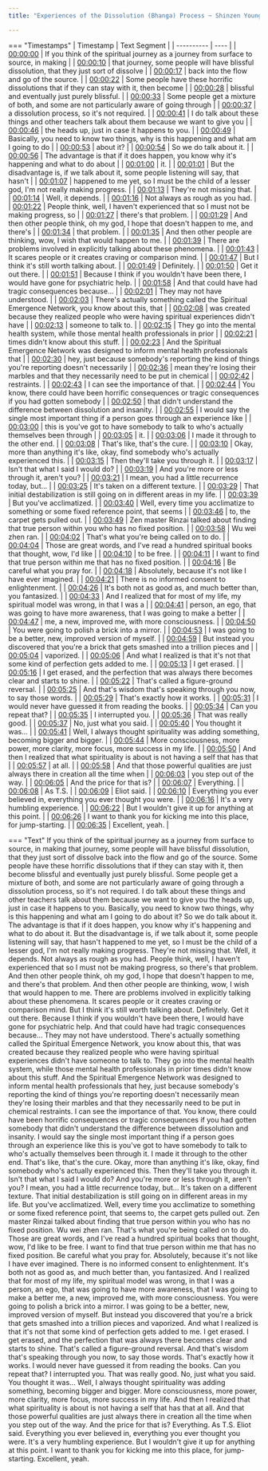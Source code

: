 ```yaml
---
title: "Experiences of the Dissolution (Bhanga) Process ~ Shinzen Young Interactive - 2 of 3"

---
```

=== "Timestamps"
    | Timestamp | Text Segment |
    | ---------- | ----  |
    | [00:00:00](https://www.youtube.com/watch?v=KEit-DtWQ38&t=0) |  If you think of the spiritual journey as a journey from surface to source, in making |
    | [00:00:10](https://www.youtube.com/watch?v=KEit-DtWQ38&t=10) |  that journey, some people will have blissful dissolution, that they just sort of dissolve |
    | [00:00:17](https://www.youtube.com/watch?v=KEit-DtWQ38&t=17) |  back into the flow and go of the source. |
    | [00:00:22](https://www.youtube.com/watch?v=KEit-DtWQ38&t=22) |  Some people have these horrific dissolutions that if they can stay with it, then become |
    | [00:00:28](https://www.youtube.com/watch?v=KEit-DtWQ38&t=28) |  blissful and eventually just purely blissful. |
    | [00:00:33](https://www.youtube.com/watch?v=KEit-DtWQ38&t=33) |  Some people get a mixture of both, and some are not particularly aware of going through |
    | [00:00:37](https://www.youtube.com/watch?v=KEit-DtWQ38&t=37) |  a dissolution process, so it's not required. |
    | [00:00:41](https://www.youtube.com/watch?v=KEit-DtWQ38&t=41) |  I do talk about these things and other teachers talk about them because we want to give you |
    | [00:00:46](https://www.youtube.com/watch?v=KEit-DtWQ38&t=46) |  the heads up, just in case it happens to you. |
    | [00:00:49](https://www.youtube.com/watch?v=KEit-DtWQ38&t=49) |  Basically, you need to know two things, why is this happening and what am I going to do |
    | [00:00:53](https://www.youtube.com/watch?v=KEit-DtWQ38&t=53) |  about it? |
    | [00:00:54](https://www.youtube.com/watch?v=KEit-DtWQ38&t=54) |  So we do talk about it. |
    | [00:00:56](https://www.youtube.com/watch?v=KEit-DtWQ38&t=56) |  The advantage is that if it does happen, you know why it's happening and what to do about |
    | [00:01:00](https://www.youtube.com/watch?v=KEit-DtWQ38&t=60) |  it. |
    | [00:01:01](https://www.youtube.com/watch?v=KEit-DtWQ38&t=61) |  But the disadvantage is, if we talk about it, some people listening will say, that hasn't |
    | [00:01:07](https://www.youtube.com/watch?v=KEit-DtWQ38&t=67) |  happened to me yet, so I must be the child of a lesser god, I'm not really making progress. |
    | [00:01:13](https://www.youtube.com/watch?v=KEit-DtWQ38&t=73) |  They're not missing that. |
    | [00:01:14](https://www.youtube.com/watch?v=KEit-DtWQ38&t=74) |  Well, it depends. |
    | [00:01:16](https://www.youtube.com/watch?v=KEit-DtWQ38&t=76) |  Not always as rough as you had. |
    | [00:01:22](https://www.youtube.com/watch?v=KEit-DtWQ38&t=82) |  People think, well, I haven't experienced that so I must not be making progress, so |
    | [00:01:27](https://www.youtube.com/watch?v=KEit-DtWQ38&t=87) |  there's that problem. |
    | [00:01:29](https://www.youtube.com/watch?v=KEit-DtWQ38&t=89) |  And then other people think, oh my god, I hope that doesn't happen to me, and there's |
    | [00:01:34](https://www.youtube.com/watch?v=KEit-DtWQ38&t=94) |  that problem. |
    | [00:01:35](https://www.youtube.com/watch?v=KEit-DtWQ38&t=95) |  And then other people are thinking, wow, I wish that would happen to me. |
    | [00:01:39](https://www.youtube.com/watch?v=KEit-DtWQ38&t=99) |  There are problems involved in explicitly talking about these phenomena. |
    | [00:01:43](https://www.youtube.com/watch?v=KEit-DtWQ38&t=103) |  It scares people or it creates craving or comparison mind. |
    | [00:01:47](https://www.youtube.com/watch?v=KEit-DtWQ38&t=107) |  But I think it's still worth talking about. |
    | [00:01:49](https://www.youtube.com/watch?v=KEit-DtWQ38&t=109) |  Definitely. |
    | [00:01:50](https://www.youtube.com/watch?v=KEit-DtWQ38&t=110) |  Get it out there. |
    | [00:01:51](https://www.youtube.com/watch?v=KEit-DtWQ38&t=111) |  Because I think if you wouldn't have been there, I would have gone for psychiatric help. |
    | [00:01:58](https://www.youtube.com/watch?v=KEit-DtWQ38&t=118) |  And that could have had tragic consequences because... |
    | [00:02:01](https://www.youtube.com/watch?v=KEit-DtWQ38&t=121) |  They may not have understood. |
    | [00:02:03](https://www.youtube.com/watch?v=KEit-DtWQ38&t=123) |  There's actually something called the Spiritual Emergence Network, you know about this, that |
    | [00:02:08](https://www.youtube.com/watch?v=KEit-DtWQ38&t=128) |  was created because they realized people who were having spiritual experiences didn't have |
    | [00:02:13](https://www.youtube.com/watch?v=KEit-DtWQ38&t=133) |  someone to talk to. |
    | [00:02:15](https://www.youtube.com/watch?v=KEit-DtWQ38&t=135) |  They go into the mental health system, while those mental health professionals in prior |
    | [00:02:21](https://www.youtube.com/watch?v=KEit-DtWQ38&t=141) |  times didn't know about this stuff. |
    | [00:02:23](https://www.youtube.com/watch?v=KEit-DtWQ38&t=143) |  And the Spiritual Emergence Network was designed to inform mental health professionals that |
    | [00:02:30](https://www.youtube.com/watch?v=KEit-DtWQ38&t=150) |  hey, just because somebody's reporting the kind of things you're reporting doesn't necessarily |
    | [00:02:36](https://www.youtube.com/watch?v=KEit-DtWQ38&t=156) |  mean they're losing their marbles and that they necessarily need to be put in chemical |
    | [00:02:42](https://www.youtube.com/watch?v=KEit-DtWQ38&t=162) |  restraints. |
    | [00:02:43](https://www.youtube.com/watch?v=KEit-DtWQ38&t=163) |  I can see the importance of that. |
    | [00:02:44](https://www.youtube.com/watch?v=KEit-DtWQ38&t=164) |  You know, there could have been horrific consequences or tragic consequences if you had gotten somebody |
    | [00:02:50](https://www.youtube.com/watch?v=KEit-DtWQ38&t=170) |  that didn't understand the difference between dissolution and insanity. |
    | [00:02:55](https://www.youtube.com/watch?v=KEit-DtWQ38&t=175) |  I would say the single most important thing if a person goes through an experience like |
    | [00:03:00](https://www.youtube.com/watch?v=KEit-DtWQ38&t=180) |  this is you've got to have somebody to talk to who's actually themselves been through |
    | [00:03:05](https://www.youtube.com/watch?v=KEit-DtWQ38&t=185) |  it. |
    | [00:03:06](https://www.youtube.com/watch?v=KEit-DtWQ38&t=186) |  I made it through to the other end. |
    | [00:03:08](https://www.youtube.com/watch?v=KEit-DtWQ38&t=188) |  That's like, that's the cure. |
    | [00:03:10](https://www.youtube.com/watch?v=KEit-DtWQ38&t=190) |  Okay, more than anything it's like, okay, find somebody who's actually experienced this. |
    | [00:03:15](https://www.youtube.com/watch?v=KEit-DtWQ38&t=195) |  Then they'll take you through it. |
    | [00:03:17](https://www.youtube.com/watch?v=KEit-DtWQ38&t=197) |  Isn't that what I said I would do? |
    | [00:03:19](https://www.youtube.com/watch?v=KEit-DtWQ38&t=199) |  And you're more or less through it, aren't you? |
    | [00:03:21](https://www.youtube.com/watch?v=KEit-DtWQ38&t=201) |  I mean, you had a little recurrence today, but... |
    | [00:03:25](https://www.youtube.com/watch?v=KEit-DtWQ38&t=205) |  It's taken on a different texture. |
    | [00:03:29](https://www.youtube.com/watch?v=KEit-DtWQ38&t=209) |  That initial destabilization is still going on in different areas in my life. |
    | [00:03:39](https://www.youtube.com/watch?v=KEit-DtWQ38&t=219) |  But you've acclimatized. |
    | [00:03:40](https://www.youtube.com/watch?v=KEit-DtWQ38&t=220) |  Well, every time you acclimatize to something or some fixed reference point, that seems |
    | [00:03:46](https://www.youtube.com/watch?v=KEit-DtWQ38&t=226) |  to, the carpet gets pulled out. |
    | [00:03:49](https://www.youtube.com/watch?v=KEit-DtWQ38&t=229) |  Zen master Rinzai talked about finding that true person within you who has no fixed position. |
    | [00:03:58](https://www.youtube.com/watch?v=KEit-DtWQ38&t=238) |  Wu wei zhen ran. |
    | [00:04:02](https://www.youtube.com/watch?v=KEit-DtWQ38&t=242) |  That's what you're being called on to do. |
    | [00:04:04](https://www.youtube.com/watch?v=KEit-DtWQ38&t=244) |  Those are great words, and I've read a hundred spiritual books that thought, wow, I'd like |
    | [00:04:10](https://www.youtube.com/watch?v=KEit-DtWQ38&t=250) |  to be free. |
    | [00:04:11](https://www.youtube.com/watch?v=KEit-DtWQ38&t=251) |  I want to find that true person within me that has no fixed position. |
    | [00:04:16](https://www.youtube.com/watch?v=KEit-DtWQ38&t=256) |  Be careful what you pray for. |
    | [00:04:18](https://www.youtube.com/watch?v=KEit-DtWQ38&t=258) |  Absolutely, because it's not like I have ever imagined. |
    | [00:04:21](https://www.youtube.com/watch?v=KEit-DtWQ38&t=261) |  There is no informed consent to enlightenment. |
    | [00:04:26](https://www.youtube.com/watch?v=KEit-DtWQ38&t=266) |  It's both not as good as, and much better than, you fantasized. |
    | [00:04:33](https://www.youtube.com/watch?v=KEit-DtWQ38&t=273) |  And I realized that for most of my life, my spiritual model was wrong, in that I was a |
    | [00:04:41](https://www.youtube.com/watch?v=KEit-DtWQ38&t=281) |  person, an ego, that was going to have more awareness, that I was going to make a better |
    | [00:04:47](https://www.youtube.com/watch?v=KEit-DtWQ38&t=287) |  me, a new, improved me, with more consciousness. |
    | [00:04:50](https://www.youtube.com/watch?v=KEit-DtWQ38&t=290) |  You were going to polish a brick into a mirror. |
    | [00:04:53](https://www.youtube.com/watch?v=KEit-DtWQ38&t=293) |  I was going to be a better, new, improved version of myself. |
    | [00:04:59](https://www.youtube.com/watch?v=KEit-DtWQ38&t=299) |  But instead you discovered that you're a brick that gets smashed into a trillion pieces and |
    | [00:05:04](https://www.youtube.com/watch?v=KEit-DtWQ38&t=304) |  vaporized. |
    | [00:05:06](https://www.youtube.com/watch?v=KEit-DtWQ38&t=306) |  And what I realized is that it's not that some kind of perfection gets added to me. |
    | [00:05:13](https://www.youtube.com/watch?v=KEit-DtWQ38&t=313) |  I get erased. |
    | [00:05:16](https://www.youtube.com/watch?v=KEit-DtWQ38&t=316) |  I get erased, and the perfection that was always there becomes clear and starts to shine. |
    | [00:05:22](https://www.youtube.com/watch?v=KEit-DtWQ38&t=322) |  That's called a figure-ground reversal. |
    | [00:05:25](https://www.youtube.com/watch?v=KEit-DtWQ38&t=325) |  And that's wisdom that's speaking through you now, to say those words. |
    | [00:05:29](https://www.youtube.com/watch?v=KEit-DtWQ38&t=329) |  That's exactly how it works. |
    | [00:05:31](https://www.youtube.com/watch?v=KEit-DtWQ38&t=331) |  I would never have guessed it from reading the books. |
    | [00:05:34](https://www.youtube.com/watch?v=KEit-DtWQ38&t=334) |  Can you repeat that? |
    | [00:05:35](https://www.youtube.com/watch?v=KEit-DtWQ38&t=335) |  I interrupted you. |
    | [00:05:36](https://www.youtube.com/watch?v=KEit-DtWQ38&t=336) |  That was really good. |
    | [00:05:37](https://www.youtube.com/watch?v=KEit-DtWQ38&t=337) |  No, just what you said. |
    | [00:05:40](https://www.youtube.com/watch?v=KEit-DtWQ38&t=340) |  You thought it was... |
    | [00:05:41](https://www.youtube.com/watch?v=KEit-DtWQ38&t=341) |  Well, I always thought spirituality was adding something, becoming bigger and bigger. |
    | [00:05:44](https://www.youtube.com/watch?v=KEit-DtWQ38&t=344) |  More consciousness, more power, more clarity, more focus, more success in my life. |
    | [00:05:50](https://www.youtube.com/watch?v=KEit-DtWQ38&t=350) |  And then I realized that what spirituality is about is not having a self that has that |
    | [00:05:57](https://www.youtube.com/watch?v=KEit-DtWQ38&t=357) |  at all. |
    | [00:05:58](https://www.youtube.com/watch?v=KEit-DtWQ38&t=358) |  And that those powerful qualities are just always there in creation all the time when |
    | [00:06:03](https://www.youtube.com/watch?v=KEit-DtWQ38&t=363) |  you step out of the way. |
    | [00:06:05](https://www.youtube.com/watch?v=KEit-DtWQ38&t=365) |  And the price for that is? |
    | [00:06:07](https://www.youtube.com/watch?v=KEit-DtWQ38&t=367) |  Everything. |
    | [00:06:08](https://www.youtube.com/watch?v=KEit-DtWQ38&t=368) |  As T.S. |
    | [00:06:09](https://www.youtube.com/watch?v=KEit-DtWQ38&t=369) |  Eliot said. |
    | [00:06:10](https://www.youtube.com/watch?v=KEit-DtWQ38&t=370) |  Everything you ever believed in, everything you ever thought you were. |
    | [00:06:16](https://www.youtube.com/watch?v=KEit-DtWQ38&t=376) |  It's a very humbling experience. |
    | [00:06:22](https://www.youtube.com/watch?v=KEit-DtWQ38&t=382) |  But I wouldn't give it up for anything at this point. |
    | [00:06:26](https://www.youtube.com/watch?v=KEit-DtWQ38&t=386) |  I want to thank you for kicking me into this place, for jump-starting. |
    | [00:06:35](https://www.youtube.com/watch?v=KEit-DtWQ38&t=395) |  Excellent, yeah. |

=== "Text"
     If you think of the spiritual journey as a journey from surface to source, in making that journey, some people will have blissful dissolution, that they just sort of dissolve back into the flow and go of the source. Some people have these horrific dissolutions that if they can stay with it, then become blissful and eventually just purely blissful. Some people get a mixture of both, and some are not particularly aware of going through a dissolution process, so it's not required. I do talk about these things and other teachers talk about them because we want to give you the heads up, just in case it happens to you. Basically, you need to know two things, why is this happening and what am I going to do about it? So we do talk about it. The advantage is that if it does happen, you know why it's happening and what to do about it. But the disadvantage is, if we talk about it, some people listening will say, that hasn't happened to me yet, so I must be the child of a lesser god, I'm not really making progress. They're not missing that. Well, it depends. Not always as rough as you had. People think, well, I haven't experienced that so I must not be making progress, so there's that problem. And then other people think, oh my god, I hope that doesn't happen to me, and there's that problem. And then other people are thinking, wow, I wish that would happen to me. There are problems involved in explicitly talking about these phenomena. It scares people or it creates craving or comparison mind. But I think it's still worth talking about. Definitely. Get it out there. Because I think if you wouldn't have been there, I would have gone for psychiatric help. And that could have had tragic consequences because... They may not have understood. There's actually something called the Spiritual Emergence Network, you know about this, that was created because they realized people who were having spiritual experiences didn't have someone to talk to. They go into the mental health system, while those mental health professionals in prior times didn't know about this stuff. And the Spiritual Emergence Network was designed to inform mental health professionals that hey, just because somebody's reporting the kind of things you're reporting doesn't necessarily mean they're losing their marbles and that they necessarily need to be put in chemical restraints. I can see the importance of that. You know, there could have been horrific consequences or tragic consequences if you had gotten somebody that didn't understand the difference between dissolution and insanity. I would say the single most important thing if a person goes through an experience like this is you've got to have somebody to talk to who's actually themselves been through it. I made it through to the other end. That's like, that's the cure. Okay, more than anything it's like, okay, find somebody who's actually experienced this. Then they'll take you through it. Isn't that what I said I would do? And you're more or less through it, aren't you? I mean, you had a little recurrence today, but... It's taken on a different texture. That initial destabilization is still going on in different areas in my life. But you've acclimatized. Well, every time you acclimatize to something or some fixed reference point, that seems to, the carpet gets pulled out. Zen master Rinzai talked about finding that true person within you who has no fixed position. Wu wei zhen ran. That's what you're being called on to do. Those are great words, and I've read a hundred spiritual books that thought, wow, I'd like to be free. I want to find that true person within me that has no fixed position. Be careful what you pray for. Absolutely, because it's not like I have ever imagined. There is no informed consent to enlightenment. It's both not as good as, and much better than, you fantasized. And I realized that for most of my life, my spiritual model was wrong, in that I was a person, an ego, that was going to have more awareness, that I was going to make a better me, a new, improved me, with more consciousness. You were going to polish a brick into a mirror. I was going to be a better, new, improved version of myself. But instead you discovered that you're a brick that gets smashed into a trillion pieces and vaporized. And what I realized is that it's not that some kind of perfection gets added to me. I get erased. I get erased, and the perfection that was always there becomes clear and starts to shine. That's called a figure-ground reversal. And that's wisdom that's speaking through you now, to say those words. That's exactly how it works. I would never have guessed it from reading the books. Can you repeat that? I interrupted you. That was really good. No, just what you said. You thought it was... Well, I always thought spirituality was adding something, becoming bigger and bigger. More consciousness, more power, more clarity, more focus, more success in my life. And then I realized that what spirituality is about is not having a self that has that at all. And that those powerful qualities are just always there in creation all the time when you step out of the way. And the price for that is? Everything. As T.S. Eliot said. Everything you ever believed in, everything you ever thought you were. It's a very humbling experience. But I wouldn't give it up for anything at this point. I want to thank you for kicking me into this place, for jump-starting. Excellent, yeah.